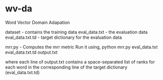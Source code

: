 # wv-da
Word Vector Domain Adapation

dataset - contains the training data
eval_data.txt - the evaluation data
eval_data.txt.td - target dictionary for the evaluation data

mrr.py - Computes the mrr metric
Run it using,
python mrr.py eval_data.txt eval_data.txt.td output.txt

where each line of output.txt contains a space-separated list of ranks for each word in the  corresponding line of the target dictionary (eval_data.txt.td)

